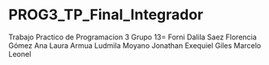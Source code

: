 # PROG3_TP_Final_Integrador
Trabajo Practico de Programacion 3
Grupo 13= Forni Dalila
Saez Florencia
Gómez Ana Laura
Armua Ludmila
Moyano Jonathan Exequiel
Giles Marcelo Leonel
